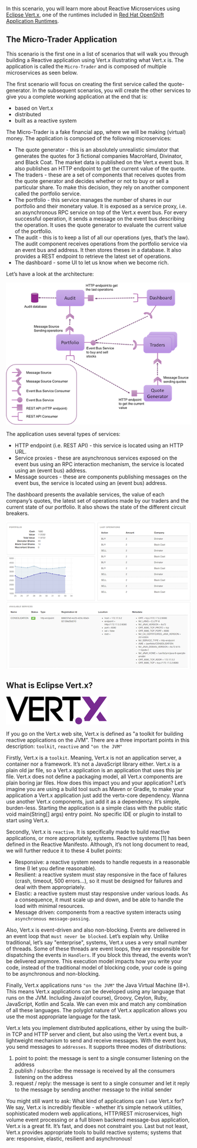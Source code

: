In this scenario, you will learn more about Reactive Microservices using [Eclipse Vert.x](https://vertx.io), one of the runtimes included in [Red Hat OpenShift Application Runtimes](https://developers.redhat.com/products/rhoar).

## The Micro-Trader Application
This scenario is the first one in a list of scenarios that will walk you through building a Reactive application using Vert.x illustrating what Vert.x is. The application is called the ``Micro-Trader`` and is composed of multiple microservices as seen below. 

The first scenario will focus on creating the first service called the quote-generator. In the subsequent scenarios, you will create the other services to give you a complete working application at the end that is:

* based on Vert.x
* distributed
* built as a reactive system

The Micro-Trader is a fake financial app, where we will be making (virtual) money. The application is composed of the following microservices:

* The quote generator - this is an absolutely unrealistic simulator that generates the quotes for 3 fictional companies MacroHard, Divinator, and Black Coat. The market data is published on the Vert.x event bus. It also publishes an HTTP endpoint to get the current value of the quote.
* The traders - these are a set of components that receives quotes from the quote generator and decides whether or not to buy or sell a particular share. To make this decision, they rely on another component called the portfolio service.
* The portfolio - this service manages the number of shares in our portfolio and their monetary value. It is exposed as a service proxy, i.e. an asynchronous RPC service on top of the Vert.x event bus. For every successful operation, it sends a message on the event bus describing the operation. It uses the quote generator to evaluate the current value of the portfolio.
* The audit - this is to keep a list of all our operations (yes, that’s the law). The audit component receives operations from the portfolio service via an event bus and address. It then stores theses in a database. It also provides a REST endpoint to retrieve the latest set of operations.
* The dashboard - some UI to let us know when we become rich.

Let’s have a look at the architecture:

![Architecture](../../assets/middleware/rhoar-getting-started-vertx/reactive-ms-architecture.png)

The application uses several types of services:

* HTTP endpoint (i.e. REST API) - this service is located using an HTTP URL.
* Service proxies - these are asynchronous services exposed on the event bus using an RPC interaction mechanism, the service is located using an (event bus) address.
* Message sources - these are components publishing messages on the event bus, the service is located using an (event bus) address.

The dashboard presents the available services, the value of each company’s quotes, the latest set of operations made by our traders and the current state of our portfolio. It also shows the state of the different circuit breakers.

![Architecture](../../assets/middleware/rhoar-getting-started-vertx/dashboard.png)

## What is Eclipse Vert.x?

![Local Web Browser Tab](../../assets/middleware/rhoar-getting-started-vertx/vertx-logo.png)

If you go on the Vert.x web site, Vert.x is defined as "a toolkit for building reactive applications on the JVM". There are a three important points in this description: ``toolkit``, ``reactive`` and ``"on the JVM"``

Firstly, Vert.x is a ``toolkit``. Meaning, Vert.x is not an application server, a container nor a framework. It’s not a JavaScript library either. Vert.x is a plain old jar file, so a Vert.x application is an application that uses this jar file. Vert.x does not define a packaging model, all Vert.x components are plain boring jar files. How does this impact you and your application? Let’s imagine you are using a build tool such as Maven or Gradle, to make your application a Vert.x application just add the vertx-core dependency. Wanna use another Vert.x components, just add it as a dependency. It’s simple, burden-less. Starting the application is a simple class with the public static void main(String[] args) entry point. No specific IDE or plugin to install to start using Vert.x.

Secondly, Vert.x is ``reactive``. It is specifically made to build reactive applications, or more appropriately, systems. Reactive systems [1] has been defined in the Reactive Manifesto. Although, it’s not long document to read, we will further reduce it to these 4 bullet points:
* Responsive: a reactive system needs to handle requests in a reasonable time (I let you define reasonable).
* Resilient: a reactive system must stay responsive in the face of failures (crash, timeout, 500 errors…​), so it must be designed for failures and deal with them appropriately.
* Elastic: a reactive system must stay responsive under various loads. As a consequence, it must scale up and down, and be able to handle the load with minimal resources.
* Message driven: components from a reactive system interacts using `asynchronous message-passing`.

Also, Vert.x is event-driven and also non-blocking. Events are delivered in an event loop that `must never be blocked`. Let’s explain why. Unlike traditional, let’s say "enterprise", systems, Vert.x uses a very small number of threads. Some of these threads are event loops, they are responsible for dispatching the events in `Handlers`. If you block this thread, the events won’t be delivered anymore. This execution model impacts how you write your code, instead of the traditional model of blocking code, your code is going to be asynchronous and non-blocking.

Finally, Vert.x applications runs `"on the JVM"` the Java Virtual Machine (8+). This means Vert.x applications can be developed using any language that runs on the JVM. Including Java(of course), Groovy, Ceylon, Ruby, JavaScript, Kotlin and Scala. We can even mix and match any combination of all these languages. The polyglot nature of Vert.x application allows you use the most appropriate language for the task.

Vert.x lets you implement distributed applications, either by using the built-in TCP and HTTP server and client, but also using the Vert.x event bus, a lightweight mechanism to send and receive messages. With the event bus, you send messages to `addresses`. It supports three modes of distributions:
1. point to point: the message is sent to a single consumer listening on the address
2. publish / subscribe: the message is received by all the consumers listening on the address
3. request / reply: the message is sent to a single consumer and let it reply to the message by sending another message to the initial sender

You might still want to ask: What kind of applications can I use Vert.x for? We say, Vert.x is incredibly flexible - whether it’s simple network utilities, sophisticated modern web applications, HTTP/REST microservices, high volume event processing or a full blown backend message-bus application, Vert.x is a great fit. It’s fast, and does not constraint you. Last but not least, Vert.x provides appropriate tools to build reactive systems; systems that are: responsive, elastic, resilient and asynchronous!